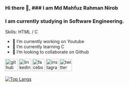 ### Hi there 👋, ### I am Md Mahfuz Rahman Nirob
### I am currently studying in Software Engineering.

Skills: HTML / C

- 🔭 I’m currently working on Youtube 
- 🌱 I’m currently learning C 
- 👯 I’m looking to collaborate on Github 


[<img src='https://cdn.jsdelivr.net/npm/simple-icons@3.0.1/icons/github.svg' alt='github' height='40'>](https://github.com/mdmahfuz307)  [<img src='https://cdn.jsdelivr.net/npm/simple-icons@3.0.1/icons/linkedin.svg' alt='linkedin' height='40'>](https://www.linkedin.com/in/mdmahfuz307/)  [<img src='https://cdn.jsdelivr.net/npm/simple-icons@3.0.1/icons/facebook.svg' alt='facebook' height='40'>](https://www.facebook.com/mdmahfuz307)  [<img src='https://cdn.jsdelivr.net/npm/simple-icons@3.0.1/icons/instagram.svg' alt='instagram' height='40'>](https://www.instagram.com/mdmahfuz307/)  [<img src='https://cdn.jsdelivr.net/npm/simple-icons@3.0.1/icons/twitter.svg' alt='twitter' height='40'>](https://twitter.com/mdmahfuz307)  

[![Top Langs](https://github-readme-stats.vercel.app/api/top-langs/?username=mdmahfuz307)](https://github.com/anuraghazra/github-readme-stats)

